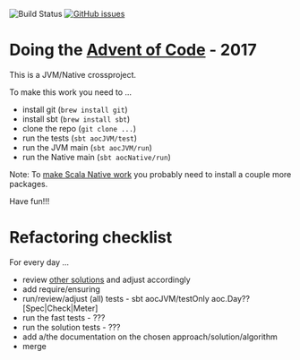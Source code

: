 ![Build Status](https://travis-ci.org/rolandtritsch/scala-aoc-2017.svg?branch=master) [![GitHub issues](https://img.shields.io/github/issues/rolandtritsch/scala-aoc-2017.svg)](https://github.com/rolandtritsch/scala-aoc-2017/issues)

# Doing the [Advent of Code](https://adventofcode.com) - 2017

This is a JVM/Native crossproject.

To make this work you need to ...

* install git (`brew install git`)
* install sbt (`brew install sbt`)
* clone the repo (`git clone ...`)
* run the tests (`sbt aocJVM/test`)
* run the JVM main (`sbt aocJVM/run`)
* run the Native main (`sbt aocNative/run`)

Note: To [make Scala Native work](http://www.scala-native.org/en/latest/user/setup.html) you probably need to install a couple more packages.

Have fun!!!

# Refactoring checklist

For every day ...

* review [other solutions](https://github.com/topics/advent-of-code-2017?l=scala) and adjust accordingly
* add require/ensuring
* run/review/adjust (all) tests - sbt aocJVM/testOnly aoc.Day??[Spec|Check|Meter]
* run the fast tests - ???
* run the solution tests - ???
* add a/the documentation on the chosen approach/solution/algorithm
* merge